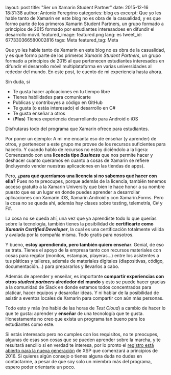 layout: post
title: "Ser un Xamarin Student Partner"
date: 2015-12-16 18:31:38
author: Antonio Feregrino
categories: blog es
excerpt: Que yo les hable tanto de Xamarin en este blog no es obra de la casualidad, y es que formo parte de los primeros Xamarin Student Partners, un grupo formado a principios de 2015 formado por estudiantes interesadoes en difundir el desarrollo móvil.
featured_image: featured.png
lang: es
tweet_id: 677330366580002816
tags: Meta
featured_tag: Meta

Que yo les hable tanto de Xamarin en este blog no es obra de la casualidad, y es que formo parte de los primeros *Xamarin Student Partners*, un grupo formado a principios de 2015 al que pertenecen estudiantes interesados en difundir el desarrollo móvil multiplataforma en varias universidades al rededor del mundo. En este post, te cuento de mi experiencia hasta ahora.  
  
Sin duda, si 

 - Te gusta hacer aplicaciones en tu tiempo libre
 - Tienes habilidades para comunicarte
 - Publicas y contribuyes a código en GitHub
 - Te gusta (o estás interesado) el desarrollo en C#
 - Te gusta enseñar a otros
 - (**Plus**) Tienes experiencia desarrollando para Android o iOS
 
Disfrutaras todo del programa que Xamarin ofrece para estudiantes.  

Por poner un ejemplo: A mi me encanta eso de enseñar (y aprender) de otros, y pertenecer a este grupo me provee de los recursos suficientes para hacerlo. Y cuando hablo de recursos no estoy diciéndolo a la ligera: Comenzando con una **licencia tipo *Business*** que nos permite hacer y deshacer cuanto queramos en cuanto a cosas de Xamarin se refiere (incluyendo vender nuestras aplicaciones en las tiendas de apps).  
  
Pero, **¿para qué querríamos una licencia si no sabemos qué hacer con ella?** Pues no te preocupes, porque además de la licencia, también tenemos acceso gratuito a la Xamarin University que bien le hace honor a su nombre puesto que es un lugar en donde puedes aprender a desarrollar aplicaciones con Xamarin.iOS, Xamarin.Android y con Xamarin.Forms. Pero la cosa no se queda ahí, además hay clases sobre testing, telemetría, C# y F#.  
  
La cosa no se queda ahí, una vez que ya aprendiste todo lo que querías sobre la tecnología, también tienes la posibilidad de **certificarte como *Xamarin Certified Developer***, la cual es una certificación totalmente válida y avalada por la compañía misma. Todo gratis para nosotros.  

Y bueno, **estoy aprendiendo, pero también quiero enseñar**. Genial, de eso se trata. Tienes el apoyo de la empresa tanto con recursos materiales con cosas para regalar (monitos, estampas, playeras...) entre los asistentes a tus pláticas y talleres, además de materiales digitales (diapositivas, código, documentación...) para prepararlos y llevarlos a cabo.
    
Además de aprender y enseñar, es importante **compartir experiencias con otros *student partners* alrededor del mundo** y esto se puede hacer gracias a la comunidad de Slack en donde estamos todos concentrados para platicar, hacer equipos y desarollar ideas. Y ni hablar de la posibilidad de asistir a eventos locales de Xamarin para compartir con aún más personas.  
  
Todo esto y más (no hablé de las horas de *Test Cloud*) a cambio de hacer lo que te gusta: aprender y **enseñar** de una tecnología que te gusta. Honestamente no creo que exista un programa tan bueno para los estudiantes como este. 
  
Si estás interesado pero no cumples con los requisitos, no te preocupes, algunas de esas son cosas que se pueden aprender sobre la marcha, y te resultará sencillo si en verdad te interesa, por lo pronto el <a href="https://xamarin.com/student#partners" target="_blank">registro está abierto para la nueva generación</a> de XSP que comenzará a principios de 2016. Si quieres algún consejo o tienes alguna duda no dudes en contactarme, a pesar de que soy solo un miembro más del programa, espero poder orientarte un poco.  